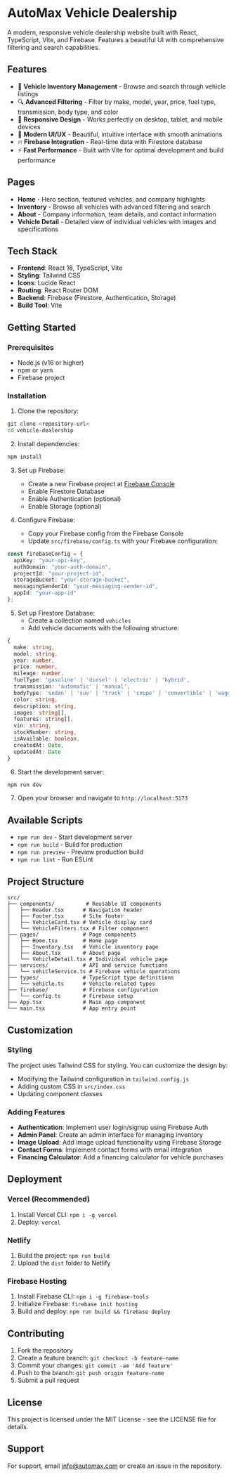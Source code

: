 # AutoMax Vehicle Dealership

A modern, responsive vehicle dealership website built with React, TypeScript, Vite, and Firebase. Features a beautiful UI with comprehensive filtering and search capabilities.

## Features

- 🚗 **Vehicle Inventory Management** - Browse and search through vehicle listings
- 🔍 **Advanced Filtering** - Filter by make, model, year, price, fuel type, transmission, body type, and color
- 📱 **Responsive Design** - Works perfectly on desktop, tablet, and mobile devices
- 🎨 **Modern UI/UX** - Beautiful, intuitive interface with smooth animations
- 🔥 **Firebase Integration** - Real-time data with Firestore database
- ⚡ **Fast Performance** - Built with Vite for optimal development and build performance

## Pages

- **Home** - Hero section, featured vehicles, and company highlights
- **Inventory** - Browse all vehicles with advanced filtering and search
- **About** - Company information, team details, and contact information
- **Vehicle Detail** - Detailed view of individual vehicles with images and specifications

## Tech Stack

- **Frontend**: React 18, TypeScript, Vite
- **Styling**: Tailwind CSS
- **Icons**: Lucide React
- **Routing**: React Router DOM
- **Backend**: Firebase (Firestore, Authentication, Storage)
- **Build Tool**: Vite

## Getting Started

### Prerequisites

- Node.js (v16 or higher)
- npm or yarn
- Firebase project

### Installation

1. Clone the repository:
```bash
git clone <repository-url>
cd vehicle-dealership
```

2. Install dependencies:
```bash
npm install
```

3. Set up Firebase:
   - Create a new Firebase project at [Firebase Console](https://console.firebase.google.com/)
   - Enable Firestore Database
   - Enable Authentication (optional)
   - Enable Storage (optional)

4. Configure Firebase:
   - Copy your Firebase config from the Firebase Console
   - Update `src/firebase/config.ts` with your Firebase configuration:

```typescript
const firebaseConfig = {
  apiKey: "your-api-key",
  authDomain: "your-auth-domain",
  projectId: "your-project-id",
  storageBucket: "your-storage-bucket",
  messagingSenderId: "your-messaging-sender-id",
  appId: "your-app-id"
};
```

5. Set up Firestore Database:
   - Create a collection named `vehicles`
   - Add vehicle documents with the following structure:

```typescript
{
  make: string,
  model: string,
  year: number,
  price: number,
  mileage: number,
  fuelType: 'gasoline' | 'diesel' | 'electric' | 'hybrid',
  transmission: 'automatic' | 'manual',
  bodyType: 'sedan' | 'suv' | 'truck' | 'coupe' | 'convertible' | 'wagon' | 'hatchback',
  color: string,
  description: string,
  images: string[],
  features: string[],
  vin: string,
  stockNumber: string,
  isAvailable: boolean,
  createdAt: Date,
  updatedAt: Date
}
```

6. Start the development server:
```bash
npm run dev
```

7. Open your browser and navigate to `http://localhost:5173`

## Available Scripts

- `npm run dev` - Start development server
- `npm run build` - Build for production
- `npm run preview` - Preview production build
- `npm run lint` - Run ESLint

## Project Structure

```
src/
├── components/          # Reusable UI components
│   ├── Header.tsx      # Navigation header
│   ├── Footer.tsx      # Site footer
│   ├── VehicleCard.tsx # Vehicle display card
│   └── VehicleFilters.tsx # Filter component
├── pages/              # Page components
│   ├── Home.tsx        # Home page
│   ├── Inventory.tsx   # Vehicle inventory page
│   ├── About.tsx       # About page
│   └── VehicleDetail.tsx # Individual vehicle page
├── services/           # API and service functions
│   └── vehicleService.ts # Firebase vehicle operations
├── types/              # TypeScript type definitions
│   └── vehicle.ts      # Vehicle-related types
├── firebase/           # Firebase configuration
│   └── config.ts       # Firebase setup
├── App.tsx             # Main app component
└── main.tsx            # App entry point
```

## Customization

### Styling
The project uses Tailwind CSS for styling. You can customize the design by:
- Modifying the Tailwind configuration in `tailwind.config.js`
- Adding custom CSS in `src/index.css`
- Updating component classes

### Adding Features
- **Authentication**: Implement user login/signup using Firebase Auth
- **Admin Panel**: Create an admin interface for managing inventory
- **Image Upload**: Add image upload functionality using Firebase Storage
- **Contact Forms**: Implement contact forms with email integration
- **Financing Calculator**: Add a financing calculator for vehicle purchases

## Deployment

### Vercel (Recommended)
1. Install Vercel CLI: `npm i -g vercel`
2. Deploy: `vercel`

### Netlify
1. Build the project: `npm run build`
2. Upload the `dist` folder to Netlify

### Firebase Hosting
1. Install Firebase CLI: `npm i -g firebase-tools`
2. Initialize Firebase: `firebase init hosting`
3. Build and deploy: `npm run build && firebase deploy`

## Contributing

1. Fork the repository
2. Create a feature branch: `git checkout -b feature-name`
3. Commit your changes: `git commit -am 'Add feature'`
4. Push to the branch: `git push origin feature-name`
5. Submit a pull request

## License

This project is licensed under the MIT License - see the LICENSE file for details.

## Support

For support, email info@automax.com or create an issue in the repository.
